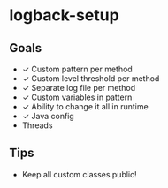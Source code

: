 # logback-setup

## Goals

- ✓ Custom pattern per method
- ✓ Custom level threshold per method
- ✓ Separate log file per method
- ✓ Custom variables in pattern
- ✓ Ability to change it all in runtime
- ✓ Java config
- Threads

## Tips

- Keep all custom classes public!
